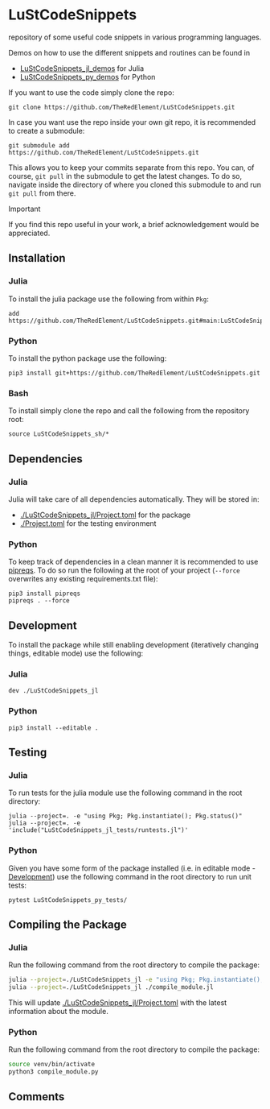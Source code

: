 # LuStCodeSnippets

repository of some useful code snippets in various programming languages.

Demos on how to use the different snippets and routines can be found in
* [LuStCodeSnippets_jl_demos](./LuStCodeSnippets_jl_demos/) for Julia
* [LuStCodeSnippets_py_demos](./LuStCodeSnippets_py_demos/) for Python

If you want to use the code simply clone the repo:

```shell
git clone https://github.com/TheRedElement/LuStCodeSnippets.git
```

In case you want use the repo inside your own git repo, it is recommended to create a submodule:

```shell
git submodule add https://github.com/TheRedElement/LuStCodeSnippets.git
```

This allows you to keep your commits separate from this repo.
You can, of course, `git pull` in the submodule to get the latest changes.
To do so, navigate inside the directory of where you cloned this submodule to and run `git pull` from there.

> [!IMPORTANT]
> If you find this repo useful in your work, a brief acknowledgement would be appreciated.

## Installation

### Julia
To install the julia package use the following from within `Pkg`:

```shell
add https://github.com/TheRedElement/LuStCodeSnippets.git#main:LuStCodeSnippets_jl
```

### Python
To install the python package use the following:

```shell
pip3 install git+https://github.com/TheRedElement/LuStCodeSnippets.git
```

### Bash
To install simply clone the repo and call the following from the repository root:

```shell
source LuStCodeSnippets_sh/*
```

## Dependencies

### Julia
Julia will take care of all dependencies automatically.
They will be stored in:
* [./LuStCodeSnippets_jl/Project.toml](./LuStCodeSnippets_jl/Project.toml) for the package
* [./Project.toml](./Project.toml) for the testing environment

### Python
To keep track of dependencies in a clean manner it is recommended to use [pipreqs](https://pypi.org/project/pipreqs/).
To do so run the following at the root of your project (`--force` overwrites any existing requirements.txt file):

```shell
pip3 install pipreqs
pipreqs . --force
```

## Development
To install the package while still enabling development (iteratively changing things, editable mode) use the following:

### Julia

```shell
dev ./LuStCodeSnippets_jl
```

### Python

```shell
pip3 install --editable .
```

## Testing

### Julia
To run tests for the julia module use the following command in the root directory:

```shell
julia --project=. -e "using Pkg; Pkg.instantiate(); Pkg.status()"
julia --project=. -e 'include("LuStCodeSnippets_jl_tests/runtests.jl")'
```

### Python
Given you have some form of the package installed (i.e. in editable mode - [Development](#development)) use the following command in the root directory to run unit tests:

```shell
pytest LuStCodeSnippets_py_tests/
```

## Compiling the Package

### Julia
Run the following command from the root directory to compile the package:
```bash
julia --project=./LuStCodeSnippets_jl -e "using Pkg; Pkg.instantiate(); Pkg.status()"
julia --project=./LuStCodeSnippets_jl ./compile_module.jl
```
This will update [./LuStCodeSnippets_jl/Project.toml](./LuStCodeSnippets_jl/Project.toml) with the latest information about the module.

### Python
Run the following command from the root directory to compile the package:
```bash
source venv/bin/activate
python3 compile_module.py
```

## Comments